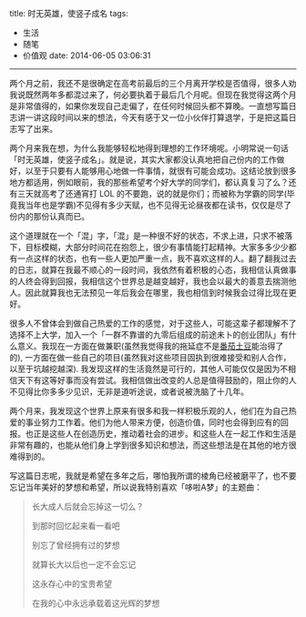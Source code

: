 title: 时无英雄，使竖子成名
tags:
  - 生活
  - 随笔
  - 价值观
date: 2014-06-05 03:06:31
---

两个月之前，我还不是很确定在高考前最后的三个月离开学校是否值得，很多人劝我说既然两年多都混过来了，何必要执着于最后几个月呢。但现在我觉得这两个月是非常值得的，如果你发现自己走偏了，在任何时候回头都不算晚。一直想写篇日志讲一讲这段时间以来的想法，今天有感于又一位小伙伴打算退学，于是把这篇日志写了出来。

两个月来我在想，为什么我能够轻松地得到理想的工作环境呢。小明常说一句话「时无英雄，使竖子成名」。就是说，其实大家都没认真地把自己份内的工作做好，以至于只要有人能够用心地做一件事情，就很有可能会成功。这结论放到很多地方都适用，例如眼前，我的那些希望考个好大学的同学们，都认真复习了么？还有三天就高考了还通宵打 LOL 的不要跑，说的就是你们；而被称为学霸的同学(毕竟我当年也是学霸)不见得有多少天赋，也不见得无论昼夜都在读书，仅仅是尽了份内的那份认真而已。

这个道理就在一个「混」字，「混」是一种很不好的状态，不求上进，只求不被落下，目标模糊，大部分时间花在抱怨上，很少有事情能打起精神。大家多多少少都有一点这样的状态，也有一些人更加严重一点，我不喜欢这样的人。翻了翻我过去的日志，就算在我最不顺心的一段时间，我依然有着积极的心态，我相信认真做事的人终会得到回报，我相信这个世界总是越变越好，我也会以最大的善意去揣测他人。因此就算我也无法预见一年后我会在哪里，我也相信到时候我会过得比现在更好。

很多人不曾体会到做自己热爱的工作的感觉，对于这些人，可能这辈子都理解不了选择不上大学，加入一个「一群不靠谱的九零后组成的前途未卜的创业团队」有什么意义。我现在一方面在做兼职(虽然我觉得我的拖延症不是[番茄土豆](https://pomotodo.com)能治得了的), 一方面在做一些自己的项目(虽然我对这些项目固执到很难接受和别人合作，以至于坑越挖越深). 我发现这样的生活竟然是可行的，其他人可能仅仅是因为不相信天下有这等好事而没有尝试。我相信做出改变的人总是值得鼓励的，阻止你的人不见得比你多多少见识，无非是道听途说，或者说被洗脑了十几年。

两个月来，我发现这个世界上原来有很多和我一样积极乐观的人，他们在为自己热爱的事业努力工作着。他们为他人带来方便，创造价值，同时也会得到应有的回报。也正是这些人在创造历史，推动着社会的进步。和这些人在一起工作和生活是非常有趣的，也能从他们身上学到很多知识和想法，而这些想法是在其他的地方很难得到的。

写这篇日志呢，我就是希望在多年之后，哪怕我所谓的棱角已经被磨平了，也不要忘记当年美好的梦想和希望，所以说我特别喜欢「哆啦A梦」的主题曲：

> 长大成人后就会忘掉这一切么？
> 
>   到那时回忆起来看一看吧
> 
>   别忘了曾经拥有过的梦想
> 
> 就算长大以后也一定不会忘记
> 
>   这永存心中的宝贵希望
> 
>   在我的心中永远承载着这光辉的梦想